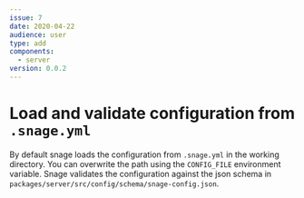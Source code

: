```yaml
---
issue: 7
date: 2020-04-22
audience: user
type: add
components:
  - server
version: 0.0.2
---
```

# Load and validate configuration from `.snage.yml`

By default snage loads the configuration from `.snage.yml` in the working
directory. You can overwrite the path using the `CONFIG_FILE` environment
variable. Snage validates the configuration against the json schema in
`packages/server/src/config/schema/snage-config.json`.
